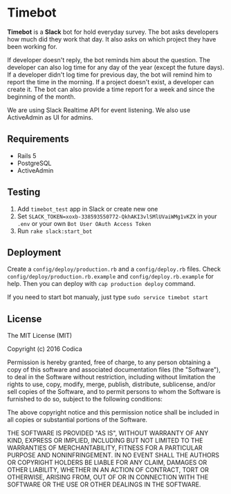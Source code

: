 # Timebot

**Timebot** is a **Slack** bot for hold everyday survey. The bot asks developers how much did they work that day. It also asks on which project they have been working for.

If developer doesn't reply, the bot reminds him about the question. The developer can also log time for any day of the year (except the future days). If a developer didn't log time for previous day, the bot will remind him to report the time in the morning. If a project doesn't exist, a developer can create it. The bot can also provide a time report for a week and since the beginning of the month.

We are using Slack Realtime API for event listening. We also use ActiveAdmin as UI for admins.

## Requirements
 - Rails 5
 - PostgreSQL
 - ActiveAdmin
 
## Testing
1. Add `timebot_test` app in Slack or create new one
2. Set `SLACK_TOKEN=xoxb-338593550772-QkhAKI3vlSMlUVaiWMg1vKZX` in your `.env` or your own `Bot User OAuth Access Token`
3. Run `rake slack:start_bot`  

## Deployment

Create a `config/deploy/production.rb` and a `config/deploy.rb` files. Check `config/deploy/production.rb.example` and
`config/deploy.rb.example` for help. Then you can deploy with `cap production deploy` command.

If you need to start bot manualy, just type `sudo service timebot start`
## License

The MIT License (MIT)

Copyright (c) 2016 Codica

Permission is hereby granted, free of charge, to any person obtaining a copy
of this software and associated documentation files (the "Software"), to deal
in the Software without restriction, including without limitation the rights
to use, copy, modify, merge, publish, distribute, sublicense, and/or sell
copies of the Software, and to permit persons to whom the Software is
furnished to do so, subject to the following conditions:

The above copyright notice and this permission notice shall be included in all
copies or substantial portions of the Software.

THE SOFTWARE IS PROVIDED "AS IS", WITHOUT WARRANTY OF ANY KIND, EXPRESS OR
IMPLIED, INCLUDING BUT NOT LIMITED TO THE WARRANTIES OF MERCHANTABILITY,
FITNESS FOR A PARTICULAR PURPOSE AND NONINFRINGEMENT. IN NO EVENT SHALL THE
AUTHORS OR COPYRIGHT HOLDERS BE LIABLE FOR ANY CLAIM, DAMAGES OR OTHER
LIABILITY, WHETHER IN AN ACTION OF CONTRACT, TORT OR OTHERWISE, ARISING FROM,
OUT OF OR IN CONNECTION WITH THE SOFTWARE OR THE USE OR OTHER DEALINGS IN THE
SOFTWARE.
